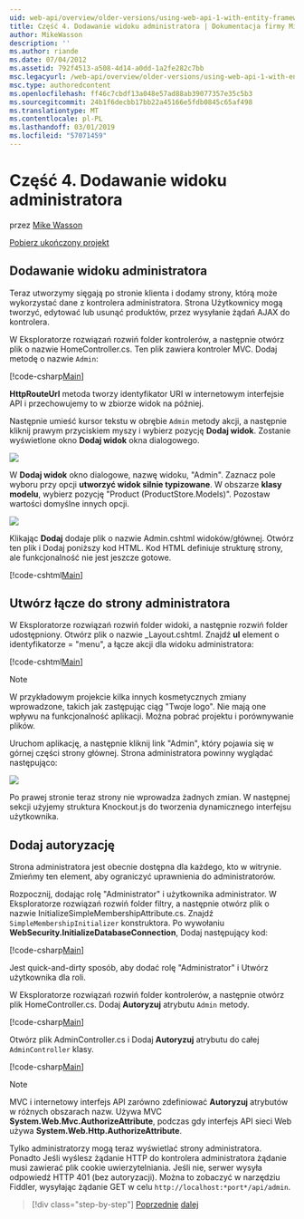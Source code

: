 ```yaml
---
uid: web-api/overview/older-versions/using-web-api-1-with-entity-framework-5/using-web-api-with-entity-framework-part-4
title: Część 4. Dodawanie widoku administratora | Dokumentacja firmy Microsoft
author: MikeWasson
description: ''
ms.author: riande
ms.date: 07/04/2012
ms.assetid: 792f4513-a508-4d14-a0dd-1a2fe282c7bb
msc.legacyurl: /web-api/overview/older-versions/using-web-api-1-with-entity-framework-5/using-web-api-with-entity-framework-part-4
msc.type: authoredcontent
ms.openlocfilehash: ff46c7cbdf13a048e57ad88ab39077357e35c5b3
ms.sourcegitcommit: 24b1f6decbb17bb22a45166e5fdb0845c65af498
ms.translationtype: MT
ms.contentlocale: pl-PL
ms.lasthandoff: 03/01/2019
ms.locfileid: "57071459"
---
```

<a name="part-4-adding-an-admin-view"></a>Część 4. Dodawanie widoku administratora
====================
przez [Mike Wasson](https://github.com/MikeWasson)

[Pobierz ukończony projekt](http://code.msdn.microsoft.com/ASP-NET-Web-API-with-afa30545)

## <a name="add-an-admin-view"></a>Dodawanie widoku administratora

Teraz utworzymy sięgają po stronie klienta i dodamy strony, którą może wykorzystać dane z kontrolera administratora. Strona Użytkownicy mogą tworzyć, edytować lub usunąć produktów, przez wysyłanie żądań AJAX do kontrolera.

W Eksploratorze rozwiązań rozwiń folder kontrolerów, a następnie otwórz plik o nazwie HomeController.cs. Ten plik zawiera kontroler MVC. Dodaj metodę o nazwie `Admin`:

[!code-csharp[Main](using-web-api-with-entity-framework-part-4/samples/sample1.cs)]

**HttpRouteUrl** metoda tworzy identyfikator URI w internetowym interfejsie API i przechowujemy to w zbiorze widok na później.

Następnie umieść kursor tekstu w obrębie `Admin` metody akcji, a następnie kliknij prawym przyciskiem myszy i wybierz pozycję **Dodaj widok**. Zostanie wyświetlone okno **Dodaj widok** okna dialogowego.

![](using-web-api-with-entity-framework-part-4/_static/image1.png)

W **Dodaj widok** okno dialogowe, nazwę widoku, "Admin". Zaznacz pole wyboru przy opcji **utworzyć widok silnie typizowane**. W obszarze **klasy modelu**, wybierz pozycję "Product (ProductStore.Models)". Pozostaw wartości domyślne innych opcji.

![](using-web-api-with-entity-framework-part-4/_static/image2.png)

Klikając **Dodaj** dodaje plik o nazwie Admin.cshtml widoków/głównej. Otwórz ten plik i Dodaj poniższy kod HTML. Kod HTML definiuje strukturę strony, ale funkcjonalność nie jest jeszcze gotowe.

[!code-cshtml[Main](using-web-api-with-entity-framework-part-4/samples/sample2.cshtml)]

## <a name="create-a-link-to-the-admin-page"></a>Utwórz łącze do strony administratora

W Eksploratorze rozwiązań rozwiń folder widoki, a następnie rozwiń folder udostępniony. Otwórz plik o nazwie \_Layout.cshtml. Znajdź **ul** element o identyfikatorze = "menu", a łącze akcji dla widoku administratora:

[!code-cshtml[Main](using-web-api-with-entity-framework-part-4/samples/sample3.cshtml)]

> [!NOTE]
> W przykładowym projekcie kilka innych kosmetycznych zmiany wprowadzone, takich jak zastępując ciąg "Twoje logo". Nie mają one wpływu na funkcjonalność aplikacji. Można pobrać projektu i porównywanie plików.


Uruchom aplikację, a następnie kliknij link "Admin", który pojawia się w górnej części strony głównej. Strona administratora powinny wyglądać następująco:

![](using-web-api-with-entity-framework-part-4/_static/image3.png)

Po prawej stronie teraz strony nie wprowadza żadnych zmian. W następnej sekcji użyjemy struktura Knockout.js do tworzenia dynamicznego interfejsu użytkownika.

## <a name="add-authorization"></a>Dodaj autoryzację

Strona administratora jest obecnie dostępna dla każdego, kto w witrynie. Zmieńmy ten element, aby ograniczyć uprawnienia do administratorów.

Rozpocznij, dodając rolę "Administrator" i użytkownika administrator. W Eksploratorze rozwiązań rozwiń folder filtry, a następnie otwórz plik o nazwie InitializeSimpleMembershipAttribute.cs. Znajdź `SimpleMembershipInitializer` konstruktora. Po wywołaniu **WebSecurity.InitializeDatabaseConnection**, Dodaj następujący kod:

[!code-csharp[Main](using-web-api-with-entity-framework-part-4/samples/sample4.cs)]

Jest quick-and-dirty sposób, aby dodać rolę "Administrator" i Utwórz użytkownika dla roli.

W Eksploratorze rozwiązań rozwiń folder kontrolerów, a następnie otwórz plik HomeController.cs. Dodaj **Autoryzuj** atrybutu `Admin` metody.

[!code-csharp[Main](using-web-api-with-entity-framework-part-4/samples/sample5.cs)]

Otwórz plik AdminController.cs i Dodaj **Autoryzuj** atrybutu do całej `AdminController` klasy.

[!code-csharp[Main](using-web-api-with-entity-framework-part-4/samples/sample6.cs)]

> [!NOTE]
> MVC i internetowy interfejs API zarówno zdefiniować **Autoryzuj** atrybutów w różnych obszarach nazw. Używa MVC **System.Web.Mvc.AuthorizeAttribute**, podczas gdy interfejs API sieci Web używa **System.Web.Http.AuthorizeAttribute**.


Tylko administratorzy mogą teraz wyświetlać strony administratora. Ponadto Jeśli wyślesz żądanie HTTP do kontrolera administratora żądanie musi zawierać plik cookie uwierzytelniania. Jeśli nie, serwer wysyła odpowiedź HTTP 401 (bez autoryzacji). Można to zobaczyć w narzędziu Fiddler, wysyłając żądanie GET w celu `http://localhost:*port*/api/admin`.

> [!div class="step-by-step"]
> [Poprzednie](using-web-api-with-entity-framework-part-3.md)
> [dalej](using-web-api-with-entity-framework-part-5.md)
